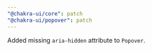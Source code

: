 ```yaml
---
"@chakra-ui/core": patch
"@chakra-ui/popover": patch
---
```


Added missing `aria-hidden` attribute to `Popover`.
